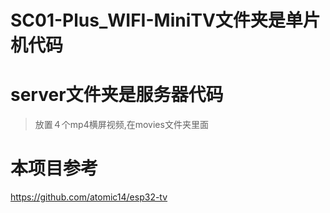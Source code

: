 # SC01-Plus_WIFI-MiniTV文件夹是单片机代码

# server文件夹是服务器代码
> 放置４个mp4横屏视频,在movies文件夹里面

# 本项目参考

https://github.com/atomic14/esp32-tv

